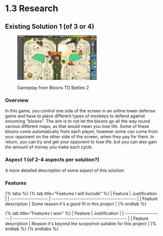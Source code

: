 # 1.3 Research

## Existing Solution 1 (of 3 or 4)

<figure><img src="../.gitbook/assets/LameFlashyBoubou-max-1mb.gif" alt=""><figcaption><p>Gameplay from Bloons TD Battles 2</p></figcaption></figure>

### Overview

In this game, you control one side of the screen in an online tower defense game and have to place different types of monkeys to defend against oncoming "bloons". The aim is to not let the bloons go all the way round various different maps, as that would mean you lose life. Some of these bloons come automatically from each player, however some can come from your opponent on the other side of the screen, when they pay for them. In return, you can try and get your opponent to lose life, but you can also gain the amount of money you make each cycle.

### Aspect 1 (of 2-4 aspects per solution?)

A more detailed description of some aspect of this solution

### Features

{% tabs %}
{% tab title="Features I will Include" %}
| Feature             | Justification                               |
| ------------------- | ------------------------------------------- |
| Feature description | Some reason it's a good fit in this project |
{% endtab %}

{% tab title="Features I won" %}
| Feature             | Justification                                              |
| ------------------- | ---------------------------------------------------------- |
| Feature description | Reason it's beyond the scope/not suitable for this project |
{% endtab %}
{% endtabs %}
